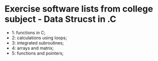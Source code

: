 # Exercise software lists from college subject - Data Strucst in .C

 - 1: functions in C;
 - 2: calculations using loops;
 - 3: integrated subroutines;
 - 4: arrays and matrix;
 - 5: functions and pointers;
